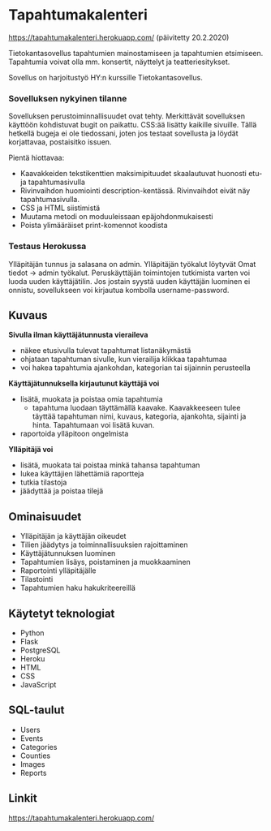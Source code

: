 # Tapahtumakalenteri

https://tapahtumakalenteri.herokuapp.com/ (päivitetty 20.2.2020)

Tietokantasovellus tapahtumien mainostamiseen ja tapahtumien etsimiseen. Tapahtumia voivat olla mm. konsertit, näyttelyt ja teatteriesitykset.

Sovellus on harjoitustyö HY:n kurssille Tietokantasovellus.

### Sovelluksen nykyinen tilanne 

Sovelluksen perustoiminnallisuudet ovat tehty. Merkittävät sovelluksen käyttöön kohdistuvat bugit on paikattu. CSS:ää lisätty kaikille sivuille. Tällä hetkellä bugeja ei ole tiedossani, joten jos testaat sovellusta ja löydät korjattavaa, postaisitko issuen.

Pientä hiottavaa:
- Kaavakkeiden tekstikenttien maksimipituudet skaalautuvat huonosti etu- ja tapahtumasivulla
- Rivinvaihdon huomiointi description-kentässä. Rivinvaihdot eivät näy tapahtumasivulla.
- CSS ja HTML siistimistä
- Muutama metodi on moduuleissaan epäjohdonmukaisesti
- Poista ylimääräiset print-komennot koodista
 
 ### Testaus Herokussa
    
Ylläpitäjän tunnus ja salasana on admin. Ylläpitäjän työkalut löytyvät Omat tiedot -> admin työkalut. Peruskäyttäjän toimintojen tutkimista varten voi luoda uuden käyttäjätilin. Jos jostain syystä uuden käyttäjän luominen ei onnistu, sovellukseen voi kirjautua kombolla username-password.

## Kuvaus
  
  **Sivulla ilman käyttäjätunnusta vieraileva**
  - näkee etusivulla tulevat tapahtumat listanäkymästä
  - ohjataan tapahtuman sivulle, kun vierailija klikkaa tapahtumaa
  - voi hakea tapahtumia ajankohdan, kategorian tai sijainnin perusteella
  
  **Käyttäjätunnuksella kirjautunut käyttäjä voi**
  - lisätä, muokata ja poistaa omia tapahtumia
    - tapahtuma luodaan täyttämällä kaavake. Kaavakkeeseen tulee täyttää tapahtuman nimi, kuvaus, kategoria, ajankohta, sijainti ja hinta. Tapahtumaan voi lisätä kuvan.
  - raportoida ylläpitoon ongelmista
  
  **Ylläpitäjä voi**
  - lisätä, muokata tai poistaa minkä tahansa tapahtuman
  - lukea käyttäjien lähettämiä raportteja
  - tutkia tilastoja
  - jäädyttää ja poistaa tilejä

## Ominaisuudet
  - Ylläpitäjän ja käyttäjän oikeudet
  - Tilien jäädytys ja toiminnallisuuksien rajoittaminen
  - Käyttäjätunnuksen luominen
  - Tapahtumien lisäys, poistaminen ja muokkaaminen
  - Raportointi ylläpitäjälle
  - Tilastointi
  - Tapahtumien haku hakukriteereillä

## Käytetyt teknologiat
* Python
* Flask
* PostgreSQL
* Heroku
* HTML
* CSS
* JavaScript

## SQL-taulut
* Users
* Events
* Categories
* Counties
* Images
* Reports

## Linkit
https://tapahtumakalenteri.herokuapp.com/